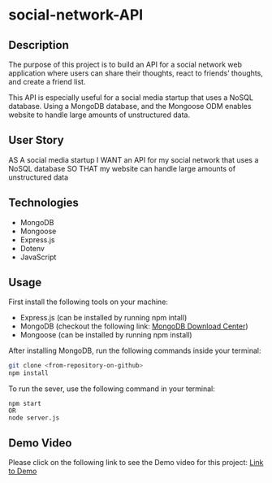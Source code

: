 # social-network-API

## Description

The purpose of this project is to build an API for a social network web application where users can share their thoughts, react to friends’ thoughts, and create a friend list.

This API is especially useful for a social media startup that uses a NoSQL database. Using a MongoDB database, and the Mongoose ODM enables website to handle large amounts of unstructured data.

## User Story

AS A social media startup
I WANT an API for my social network that uses a NoSQL database
SO THAT my website can handle large amounts of unstructured data

## Technologies

* MongoDB
* Mongoose
* Express.js
* Dotenv
* JavaScript

## Usage

First install the following tools on your machine:

* Express.js (can be installed by running npm intall)
* MongoDB (checkout the following link: [MongoDB Download Center](https://www.mongodb.com/try/download/community))
* Mongoose (can be installed by running npm install)

 After installing MongoDB, run the following commands inside your terminal:

```bash
git clone <from-repository-on-github>
npm install
```
To run the sever, use the following command in your terminal:

```
npm start
OR
node server.js
```

## Demo Video

Please click on the following link to see the Demo video for this project:
[Link to Demo](https://watch.screencastify.com/v/t2VlRi1QNADhDACP2g7q)
